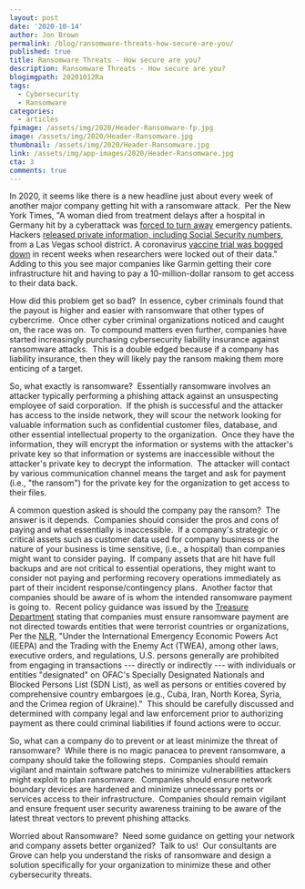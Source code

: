 ```yaml
---
layout: post
date: '2020-10-14'
author: Jon Brown
permalink: /blog/ransomware-threats-how-secure-are-you/
published: true
title: Ransomware Threats - How secure are you?
description: Ransomware Threats - How secure are you?
blogimgpath: 20201012Ra
tags:
  - Cybersecurity
  - Ransomware
categories:
  - articles
fpimage: /assets/img/2020/Header-Ransomware-fp.jpg
image: /assets/img/2020/Header-Ransomware.jpg
thumbnail: /assets/img/2020/Header-Ransomware.jpg
link: /assets/img/app-images/2020/Header-Ransomware.jpg
cta: 3
comments: true
---
```

In 2020, it seems like there is a new headline just about every week of
another major company getting hit with a ransomware attack.  Per the New
York Times, "A woman died from treatment delays after a hospital in
Germany hit by a cyberattack was [forced to turn
away](https://www.nytimes.com/2020/09/18/world/europe/cyber-attack-germany-ransomeware-death.html) emergency
patients. Hackers [released private information, including Social
Security
numbers](https://www.wsj.com/articles/hacker-releases-information-on-las-vegas-area-students-after-officials-dont-pay-ransom-11601297930),
from a Las Vegas school district. A coronavirus [vaccine trial was
bogged
down](https://www.nytimes.com/2020/10/03/technology/clinical-trials-ransomware-attack-drugmakers.html) in
recent weeks when researchers were locked out of their data."  Adding to
this you see major companies like Garmin getting their core
infrastructure hit and having to pay a 10-million-dollar ransom to get
access to their data back.

How did this problem get so bad?  In essence, cyber criminals found that
the payout is higher and easier with ransomware that other types of
cybercrime.  Once other cyber criminal organizations noticed and caught
on, the race was on.  To compound matters even further, companies have
started increasingly purchasing cybersecurity liability insurance
against ransomware attacks.  This is a double edged because if a company
has liability insurance, then they will likely pay the ransom making
them more enticing of a target.

So, what exactly is ransomware?  Essentially ransomware involves an
attacker typically performing a phishing attack against an unsuspecting
employee of said corporation.  If the phish is successful and the
attacker has access to the inside network, they will scour the network
looking for valuable information such as confidential customer files,
database, and other essential intellectual property to the
organization.  Once they have the information, they will encrypt the
information or systems with the attacker's private key so that
information or systems are inaccessible without the attacker's private
key to decrypt the information.  The attacker will contact by various
communication channel means the target and ask for payment (i.e., "the
ransom") for the private key for the organization to get access to their
files.

A common question asked is should the company pay the ransom?  The
answer is it depends.  Companies should consider the pros and cons of
paying and what essentially is inaccessible.  If a company's strategic
or critical assets such as customer data used for company business or
the nature of your business is time sensitive, (i.e., a hospital) than
companies might want to consider paying.  If company assets that are hit
have full backups and are not critical to essential operations, they
might want to consider not paying and performing recovery operations
immediately as part of their incident response/contingency plans. 
Another factor that companies should be aware of is whom the intended
ransomware payment is going to.  Recent policy guidance was issued by
the [Treasure
Department](https://home.treasury.gov/news/press-releases/sm1142) stating
that companies must ensure ransomware payment are not directed towards
entities that were terrorist countries or organizations,  Per
the [NLR](https://www.natlawreview.com/article/ransomware-payments-may-violate-sanctions-laws-us-treasury-department-warns),
"Under the International Emergency Economic Powers Act (IEEPA) and the
Trading with the Enemy Act (TWEA), among other laws, executive orders,
and regulations, U.S. persons generally are prohibited from engaging in
transactions --- directly or indirectly --- with individuals or entities
"designated" on OFAC's Specially Designated Nationals and Blocked
Persons List (SDN List), as well as persons or entities covered by
comprehensive country embargoes (e.g., Cuba, Iran, North Korea, Syria,
and the Crimea region of Ukraine)."  This should be carefully discussed
and determined with company legal and law enforcement prior to
authorizing payment as there could criminal liabilities if found actions
were to occur.

So, what can a company do to prevent or at least minimize the threat of
ransomware?  While there is no magic panacea to prevent ransomware, a
company should take the following steps.  Companies should remain
vigilant and maintain software patches to minimize vulnerabilities
attackers might exploit to plan ransomware.  Companies should ensure
network boundary devices are hardened and minimize unnecessary ports or
services access to their infrastructure.  Companies should remain
vigilant and ensure frequent user security awareness training to be
aware of the latest threat vectors to prevent phishing attacks. 

Worried about Ransomware?  Need some guidance on getting your network
and company assets better organized?  Talk to us!  Our consultants are
Grove can help you understand the risks of ransomware and design a
solution specifically for your organization to minimize these and other
cybersecurity threats.  